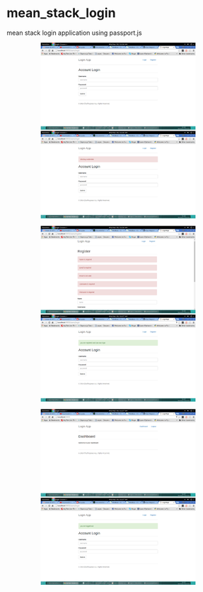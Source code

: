 # mean_stack_login
mean stack login application using passport.js 
<p align="center">
  <img src="https://github.com/mujawar/mean_stack_login/blob/master/pics/Screenshot%20from%202016-11-30%2011:26:34.png" width="350"/>
  <img src="https://github.com/mujawar/mean_stack_login/blob/master/pics/Screenshot%20from%202016-11-30%2011:26:40.png" width="350"/>
</p>
<p align="center">
  <img src="https://github.com/mujawar/mean_stack_login/blob/master/pics/Screenshot%20from%202016-11-30%2011:26:57.png" width="350"/>
  <img src="https://github.com/mujawar/mean_stack_login/blob/master/pics/Screenshot%20from%202016-11-30%2011:27:15.png" width="350"/>
</p>
<p align="center">
  <img src="https://github.com/mujawar/mean_stack_login/blob/master/pics/Screenshot%20from%202016-11-30%2011:27:36.png" width="350"/>
  <img src="https://github.com/mujawar/mean_stack_login/blob/master/pics/Screenshot%20from%202016-11-30%2011:27:43.png" width="350"/>
</p>
